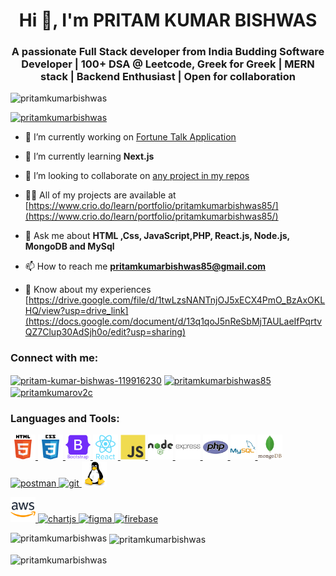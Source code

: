 <h1 align="center">Hi 👋, I'm PRITAM KUMAR BISHWAS</h1>
<h3 align="center">A passionate Full Stack developer from India Budding Software Developer | 100+ DSA @ Leetcode, Greek for Greek | MERN stack | Backend Enthusiast | Open for collaboration</h3>

<p align="left"> <img src="https://komarev.com/ghpvc/?username=pritamkumarbishwas&label=Profile%20views&color=0e75b6&style=flat" alt="pritamkumarbishwas" /> </p>

<p align="left"> <a href="https://github.com/ryo-ma/github-profile-trophy"><img src="https://github-profile-trophy.vercel.app/?username=pritamkumarbishwas" alt="pritamkumarbishwas" /></a> </p>

- 🔭 I’m currently working on [Fortune Talk Application](https://play.google.com/store/apps/details?id=com.fortunetalk)

- 🌱 I’m currently learning **Next.js**

- 👯 I’m looking to collaborate on [any project in my repos](https://github.com/pritamkumarbishwas?tab=repositories)

- 👨‍💻 All of my projects are available at [https://www.crio.do/learn/portfolio/pritamkumarbishwas85/](https://www.crio.do/learn/portfolio/pritamkumarbishwas85/)

- 💬 Ask me about **HTML ,Css, JavaScript,PHP, React.js, Node.js, MongoDB and MySql**

- 📫 How to reach me **pritamkumarbishwas85@gmail.com**
- 📄 Know about my experiences [https://drive.google.com/file/d/1twLzsNANTnjOJ5xECX4PmO_BzAxOKLHQ/view?usp=drive_link](https://docs.google.com/document/d/13q1qoJ5nReSbMjTAULaeIfPqrtvQZ7Clup30AdSjh0o/edit?usp=sharing)

<h3 align="left">Connect with me:</h3>
<p align="left">
<a href="https://linkedin.com/in/pritam-kumar-bishwas-119916230" target="blank"><img align="center" src="https://raw.githubusercontent.com/rahuldkjain/github-profile-readme-generator/master/src/images/icons/Social/linked-in-alt.svg" alt="pritam-kumar-bishwas-119916230" height="30" width="40" /></a>
<a href="https://www.leetcode.com/pritamkumarbishwas85" target="blank"><img align="center" src="https://raw.githubusercontent.com/rahuldkjain/github-profile-readme-generator/master/src/images/icons/Social/leet-code.svg" alt="pritamkumarbishwas85" height="30" width="40" /></a>
<a href="https://auth.geeksforgeeks.org/user/pritamkumarov2c" target="blank"><img align="center" src="https://raw.githubusercontent.com/rahuldkjain/github-profile-readme-generator/master/src/images/icons/Social/geeks-for-geeks.svg" alt="pritamkumarov2c" height="30" width="40" /></a>
</p>

<h3 align="left">Languages and Tools:</h3>
<p align="left">
  <a href="https://www.w3.org/html/" target="_blank" rel="noreferrer"> <img src="https://raw.githubusercontent.com/devicons/devicon/master/icons/html5/html5-original-wordmark.svg" alt="html5" width="40" height="40"/> </a>
  <a href="https://www.w3schools.com/css/" target="_blank" rel="noreferrer"> <img src="https://raw.githubusercontent.com/devicons/devicon/master/icons/css3/css3-original-wordmark.svg" alt="css3" width="40" height="40"/> </a>
  <a href="https://getbootstrap.com" target="_blank" rel="noreferrer"> <img src="https://raw.githubusercontent.com/devicons/devicon/master/icons/bootstrap/bootstrap-plain-wordmark.svg" alt="bootstrap" width="40" height="40"/> </a>
  <a href="https://reactjs.org/" target="_blank" rel="noreferrer"> <img src="https://raw.githubusercontent.com/devicons/devicon/master/icons/react/react-original-wordmark.svg" alt="react" width="40" height="40"/> </a>
  <a href="https://developer.mozilla.org/en-US/docs/Web/JavaScript" target="_blank" rel="noreferrer"> <img src="https://raw.githubusercontent.com/devicons/devicon/master/icons/javascript/javascript-original.svg" alt="javascript" width="40" height="40"/> </a>
  <a href="https://nodejs.org" target="_blank" rel="noreferrer"> <img src="https://raw.githubusercontent.com/devicons/devicon/master/icons/nodejs/nodejs-original-wordmark.svg" alt="nodejs" width="40" height="40"/> </a>
  <a href="https://expressjs.com" target="_blank" rel="noreferrer"> <img src="https://raw.githubusercontent.com/devicons/devicon/master/icons/express/express-original-wordmark.svg" alt="express" width="40" height="40"/> </a>
   <a href="https://www.php.net" target="_blank" rel="noreferrer"> <img src="https://raw.githubusercontent.com/devicons/devicon/master/icons/php/php-original.svg" alt="php" width="40" height="40"/> </a>
  <a href="https://www.mysql.com/" target="_blank" rel="noreferrer"> <img src="https://raw.githubusercontent.com/devicons/devicon/master/icons/mysql/mysql-original-wordmark.svg" alt="mysql" width="40" height="40"/> </a>
  <a href="https://www.mongodb.com/" target="_blank" rel="noreferrer"> <img src="https://raw.githubusercontent.com/devicons/devicon/master/icons/mongodb/mongodb-original-wordmark.svg" alt="mongodb" width="40" height="40"/> </a>
   <a href="https://postman.com" target="_blank" rel="noreferrer"> <img src="https://www.vectorlogo.zone/logos/getpostman/getpostman-icon.svg" alt="postman" width="40" height="40"/> </a> 
  <a href="https://git-scm.com/" target="_blank" rel="noreferrer"> <img src="https://www.vectorlogo.zone/logos/git-scm/git-scm-icon.svg" alt="git" width="40" height="40"/> </a>
  <a href="https://www.linux.org/" target="_blank" rel="noreferrer"> <img src="https://raw.githubusercontent.com/devicons/devicon/master/icons/linux/linux-original.svg" alt="linux" width="40" height="40"/> </a>
  
  <a href="https://aws.amazon.com" target="_blank" rel="noreferrer"> <img src="https://raw.githubusercontent.com/devicons/devicon/master/icons/amazonwebservices/amazonwebservices-original-wordmark.svg" alt="aws" width="40" height="40"/> </a>  <a href="https://www.chartjs.org" target="_blank" rel="noreferrer"> <img src="https://www.chartjs.org/media/logo-title.svg" alt="chartjs" width="40" height="40"/> </a>   <a href="https://www.figma.com/" target="_blank" rel="noreferrer"> <img src="https://www.vectorlogo.zone/logos/figma/figma-icon.svg" alt="figma" width="40" height="40"/> </a> <a href="https://firebase.google.com/" target="_blank" rel="noreferrer"> <img src="https://www.vectorlogo.zone/logos/firebase/firebase-icon.svg" alt="firebase" width="40" height="40"/> </a>        </p>

<p><img align="left" src="https://github-readme-stats.vercel.app/api/top-langs?username=pritamkumarbishwas&show_icons=true&locale=en&layout=compact" alt="pritamkumarbishwas" /></p>

<p>&nbsp;<img align="center" src="https://github-readme-stats.vercel.app/api?username=pritamkumarbishwas&show_icons=true&locale=en" alt="pritamkumarbishwas" /></p>

<p><img align="center" src="https://github-readme-streak-stats.herokuapp.com/?user=pritamkumarbishwas&" alt="pritamkumarbishwas" /></p>
